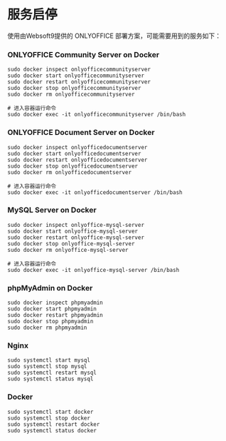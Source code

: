 # 服务启停

使用由Websoft9提供的 ONLYOFFICE 部署方案，可能需要用到的服务如下：

### ONLYOFFICE Community Server on Docker

```shell
sudo docker inspect onlyofficecommunityserver
sudo docker start onlyofficecommunityserver
sudo docker restart onlyofficecommunityserver
sudo docker stop onlyofficecommunityserver
sudo docker rm onlyofficecommunityserver

# 进入容器运行命令
sudo docker exec -it onlyofficecommunityserver /bin/bash
```


### ONLYOFFICE Document Server on Docker

```shell
sudo docker inspect onlyofficedocumentserver
sudo docker start onlyofficedocumentserver
sudo docker restart onlyofficedocumentserver
sudo docker stop onlyofficedocumentserver
sudo docker rm onlyofficedocumentserver

# 进入容器运行命令
sudo docker exec -it onlyofficedocumentserver /bin/bash
```

### MySQL Server on Docker
```shell
sudo docker inspect onlyoffice-mysql-server
sudo docker start onlyoffice-mysql-server
sudo docker restart onlyoffice-mysql-server
sudo docker stop onlyoffice-mysql-server
sudo docker rm onlyoffice-mysql-server

# 进入容器运行命令
sudo docker exec -it onlyoffice-mysql-server /bin/bash
```

### phpMyAdmin on Docker
```shell
sudo docker inspect phpmyadmin
sudo docker start phpmyadmin
sudo docker restart phpmyadmin
sudo docker stop phpmyadmin
sudo docker rm phpmyadmin
```

### Nginx

```shell
sudo systemctl start mysql
sudo systemctl stop mysql
sudo systemctl restart mysql
sudo systemctl status mysql
```


### Docker
```shell
sudo systemctl start docker
sudo systemctl stop docker
sudo systemctl restart docker
sudo systemctl status docker
```
